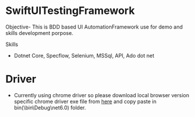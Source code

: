 # SwiftUITestingFramework

Objective-  This is BDD based UI AutomationFramework use for demo and skills development porpose.

Skills
- Dotnet Core, Specflow, Selenium, MSSql, API, Ado dot net

# Driver
- Currently using chrome driver so please download local browser version specific chrome driver exe file from [here](https://chromedriver.storage.googleapis.com/index.html) and copy paste in bin(\bin\Debug\net6.0) folder.
